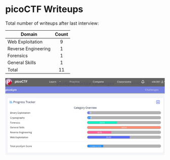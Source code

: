 # picoCTF Writeups

Total number of writeups after last interview:

| Domain              | Count |
| ------------------- | :---: |
| Web Exploitation    |   9   |
| Reverse Engineering |   1   |
| Forensics           |   1   |
| General Skills      |   1   |
| Total               |  11   |

![](images/progress.png)

